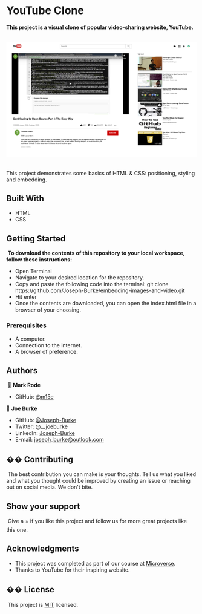 # YouTube Clone
**This project is a visual clone of popular video-sharing website, YouTube.**

​
![screenshot](./screenshot.png)
​

This project demonstrates some basics of HTML & CSS: positioning, styling and embedding.
​
## Built With
- HTML
- CSS
​
## Getting Started
​
**To download the contents of this repository to your local workspace, follow these instructions:**

- Open Terminal
- Navigate to your desired location for the repository.
- Copy and paste the following code into the terminal: git clone https://<span>github.<span>com<span>/Joseph-Burke/</span>embedding-images-and-video.git
- Hit enter
- Once the contents are downloaded, you can open the index.html file in a browser of your choosing.
​
### Prerequisites

- A computer.
- Connection to the internet.
- A browser of preference.
​
## Authors
​
👤 **Mark Rode**
​
- GitHub: [@m15e](https://github.com/m15e)

👤 **Joe Burke**
​
- GitHub: [@Joseph-Burke](https://github.com/Joseph-Burke)
- Twitter: [@__joeburke](https://twitter.com/__joeburke)
- LinkedIn: [Joseph-Burke](https://www.linkedin.com/in/joseph-burke-b7a8261a5/)
- E-mail: joseph_burke@outlook.com
​
## �� Contributing
​
The best contribution you can make is your thoughts. Tell us what you liked and what you thought could be improved by creating an issue or reaching out on social media. We don't bite.
​
## Show your support
​
Give a ⭐️ if you like this project and follow us for more great projects like this one.
​
## Acknowledgments
- This project was completed as part of our course at [Microverse](https://www.microverse.org/).
- Thanks to YouTube for their inspiring website.
​
## �� License
​
This project is [MIT](lic.url) licensed.
